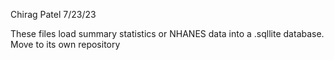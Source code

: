Chirag Patel
7/23/23

These files load summary statistics or NHANES data into a .sqllite database.
Move to its own repository
